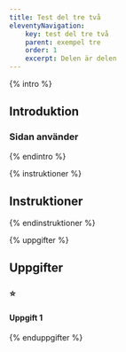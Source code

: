 ```yaml
---
title: Test del tre två
eleventyNavigation:
    key: test del tre två
    parent: exempel tre
    order: 1
    excerpt: Delen är delen
---
```


{% intro %}

## Introduktion

### Sidan använder

{% endintro %}

{% instruktioner %}

## Instruktioner

{% endinstruktioner %}

{% uppgifter %}

## Uppgifter

### ⭐

#### Uppgift 1

{% enduppgifter %}
